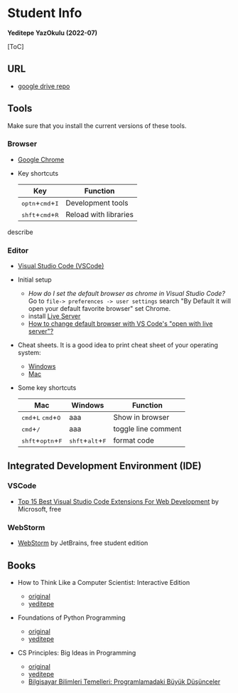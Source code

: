 # Student Info

**Yeditepe YazOkulu (2022-07)**

[ToC]

## URL

- [google drive repo](https://drive.google.com/drive/folders/1xyTDFbUJ1sMaST9bs9Aw50pKn6-ArjRp?usp=sharing)

## Tools
Make sure that you install the current versions of these tools.

### Browser
- [Google Chrome](https://www.google.com/chrome/)
- Key shortcuts

	Key | Function
	---|---
	<kbd>optn</kbd>+<kbd>cmd</kbd>+<kbd>I</kbd> | Development tools
	<kbd>shft</kbd>+<kbd>cmd</kbd>+<kbd>R</kbd> | Reload with libraries

describe 

### Editor
- [Visual Studio Code (VSCode)](https://code.visualstudio.com/download)

- Initial setup
	- *How do I set the default browser as chrome in Visual Studio Code?*
Go to `file-> preferences -> user settings` search "By Default it will open your default favorite browser" set Chrome.
	- install [Live Server](https://marketplace.visualstudio.com/items?itemName=ritwickdey.LiveServer) 
	- [How to change default browser with VS Code's "open with live server"?](https://stackoverflow.com/questions/49289233/how-to-change-default-browser-with-vs-codes-open-with-live-server)

- Cheat sheets. It is a good idea to print cheat sheet of your operating system:
	- [Windows](https://code.visualstudio.com/shortcuts/keyboard-shortcuts-windows.pdf)
	- [Mac](https://code.visualstudio.com/shortcuts/keyboard-shortcuts-macos.pdf)


- Some key shortcuts

	Mac | Windows | Function
	---|---|---
	<kbd>cmd</kbd>+<kbd>L</kbd> <kbd>cmd</kbd>+<kbd>O</kbd> | aaa | Show in browser
	<kbd>cmd</kbd>+<kbd>/</kbd> | aaa | toggle line comment
	<kbd>shft</kbd>+<kbd>optn</kbd>+<kbd>F</kbd> | <kbd>shft</kbd>+<kbd>alt</kbd>+<kbd>F</kbd> | format code 

## Integrated Development Environment (IDE)

### VSCode
- [Top 15 Best Visual Studio Code Extensions For Web Development](https://codeforgeek.com/best-visual-studio-code-extensions-web-development/) by Microsoft, free

### WebStorm
- [WebStorm](https://www.jetbrains.com/webstorm/) by JetBrains, free student edition

	

## Books
- How to Think Like a Computer Scientist: Interactive Edition
	- [original](https://runestone.academy/ns/books/published/thinkcspy/index.html)
	- [	yeditepe](http://foo.yeditepe.edu.tr/runestone/static/thinkcspy/index.html)

- Foundations of Python Programming
	- [original](https://runestone.academy/ns/books/published//fopp/index.html)
	- [yeditepe](http://foo.yeditepe.edu.tr/runestone/static/fopp/index.html)

- CS Principles: Big Ideas in Programming
	- [original](https://www.openbookproject.net/books/StudentCSP/) 
	- [yeditepe](http://foo.yeditepe.edu.tr/runestone/static/ACM114/index.html)
	- [Bilgisayar Bilimleri Temelleri: Programlamadaki Büyük Düşünceler](http://foo.yeditepe.edu.tr/runestone/static/StudentCSP/index.html)
